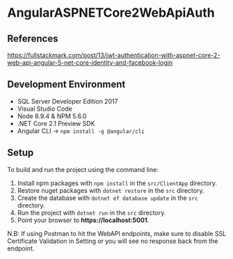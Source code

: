 # AngularASPNETCore2WebApiAuth

## References
https://fullstackmark.com/post/13/jwt-authentication-with-aspnet-core-2-web-api-angular-5-net-core-identity-and-facebook-login

## Development Environment
- SQL Server Developer Edition 2017
- Visual Studio Code
- Node 8.9.4 & NPM 5.6.0
- .NET Core 2.1 Preview SDK
- Angular CLI -> `npm install -g @angular/cli`

## Setup
To build and run the project using the command line:
1. Install npm packages with `npm install` in the `src/ClientApp` directory.
2. Restore nuget packages with `dotnet restore` in the `src` directory.
3. Create the database with `dotnet ef database update` in the `src` directory.
4. Run the project with `dotnet run` in the `src` directory.
5. Point your browser to **https://localhost:5001**.

N.B: If using Postman to hit the WebAPI endpoints, make sure to disable SSL Certificate Validation in Setting or you will see no response back from the endpoint.